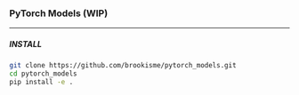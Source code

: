 ### PyTorch Models (WIP)

---

##### INSTALL

```bash
git clone https://github.com/brookisme/pytorch_models.git
cd pytorch_models
pip install -e .
```



